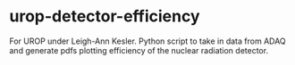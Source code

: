 # urop-detector-efficiency
For UROP under Leigh-Ann Kesler. Python script to take in data from ADAQ and generate pdfs plotting efficiency of the nuclear radiation detector.
